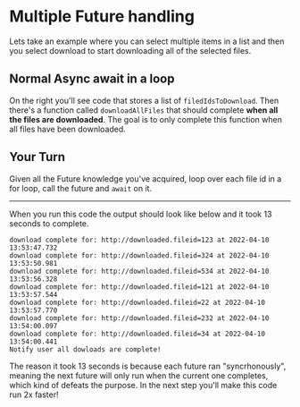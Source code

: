 # Multiple Future handling

Lets take an example where you can select multiple items in a list and then you select download to start downloading all of the selected files. 

## Normal Async await in a loop

On the right you'll see code that stores a list of `filedIdsToDownload`. Then there's a function called `downloadAllFiles` that should complete **when all the files are downloaded**. The goal is to only complete this function when all files have been downloaded.

## Your Turn

Given all the Future knowledge you've acquired, loop over each file id in a for loop, call the future and `await` on it. 

---

When you run this code the output should look like below and it took 13 seconds to complete. 

```
download complete for: http://downloaded.fileid=123 at 2022-04-10 13:53:47.732
download complete for: http://downloaded.fileid=324 at 2022-04-10 13:53:50.981
download complete for: http://downloaded.fileid=534 at 2022-04-10 13:53:56.328
download complete for: http://downloaded.fileid=121 at 2022-04-10 13:53:57.544
download complete for: http://downloaded.fileid=22 at 2022-04-10 13:53:57.770
download complete for: http://downloaded.fileid=232 at 2022-04-10 13:54:00.097
download complete for: http://downloaded.fileid=34 at 2022-04-10 13:54:00.441
Notify user all dowloads are complete!
```

The reason it took 13 seconds is because each future ran "syncrhonously", meaning the next future will only run when the current one completes, which kind of defeats the purpose. In the next step you'll make this code run 2x faster!

